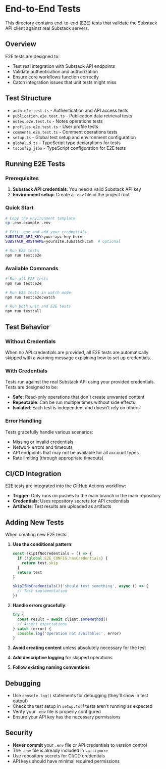 # End-to-End Tests

This directory contains end-to-end (E2E) tests that validate the Substack API client against real Substack servers.

## Overview

E2E tests are designed to:
- Test real integration with Substack API endpoints
- Validate authentication and authorization
- Ensure core workflows function correctly
- Catch integration issues that unit tests might miss

## Test Structure

- `auth.e2e.test.ts` - Authentication and API access tests
- `publication.e2e.test.ts` - Publication data retrieval tests
- `notes.e2e.test.ts` - Notes operations tests
- `profiles.e2e.test.ts` - User profile tests
- `comments.e2e.test.ts` - Comment operations tests
- `setup.ts` - Global test setup and environment configuration
- `global.d.ts` - TypeScript type declarations for tests
- `tsconfig.json` - TypeScript configuration for E2E tests

## Running E2E Tests

### Prerequisites

1. **Substack API credentials**: You need a valid Substack API key
2. **Environment setup**: Create a `.env` file in the project root

### Quick Start

```bash
# Copy the environment template
cp .env.example .env

# Edit .env and add your credentials
SUBSTACK_API_KEY=your-api-key-here
SUBSTACK_HOSTNAME=yoursite.substack.com  # optional

# Run E2E tests
npm run test:e2e
```

### Available Commands

```bash
# Run all E2E tests
npm run test:e2e

# Run E2E tests in watch mode
npm run test:e2e:watch

# Run both unit and E2E tests
npm run test:all
```

## Test Behavior

### Without Credentials
When no API credentials are provided, all E2E tests are automatically skipped with a warning message explaining how to set up credentials.

### With Credentials
Tests run against the real Substack API using your provided credentials. Tests are designed to be:
- **Safe**: Read-only operations that don't create unwanted content
- **Repeatable**: Can be run multiple times without side effects  
- **Isolated**: Each test is independent and doesn't rely on others

### Error Handling
Tests gracefully handle various scenarios:
- Missing or invalid credentials
- Network errors and timeouts
- API endpoints that may not be available for all account types
- Rate limiting (through appropriate timeouts)

## CI/CD Integration

E2E tests are integrated into the GitHub Actions workflow:
- **Trigger**: Only runs on pushes to the main branch in the main repository
- **Credentials**: Uses repository secrets for API credentials
- **Artifacts**: Test results are uploaded as artifacts

## Adding New Tests

When creating new E2E tests:

1. **Use the conditional pattern**:
   ```typescript
   const skipIfNoCredentials = () => {
     if (!global.E2E_CONFIG.hasCredentials) {
       return test.skip
     }
     return test
   }
   
   skipIfNoCredentials()('should test something', async () => {
     // Test implementation
   })
   ```

2. **Handle errors gracefully**:
   ```typescript
   try {
     const result = await client.someMethod()
     // Assert expectations
   } catch (error) {
     console.log('Operation not available:', error)
   }
   ```

3. **Avoid creating content** unless absolutely necessary for the test
4. **Add descriptive logging** for skipped operations
5. **Follow existing naming conventions**

## Debugging

- Use `console.log()` statements for debugging (they'll show in test output)
- Check the test setup in `setup.ts` if tests aren't running as expected
- Verify your `.env` file is properly configured
- Ensure your API key has the necessary permissions

## Security

- **Never commit** your `.env` file or API credentials to version control
- The `.env` file is already included in `.gitignore`
- Use repository secrets for CI/CD credentials
- API keys should have minimal required permissions
